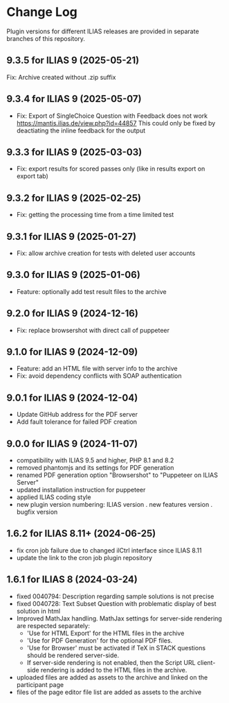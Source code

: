 # Change Log

Plugin versions for different ILIAS releases are provided in separate branches of this repository.

## 9.3.5 for ILIAS 9 (2025-05-21)
Fix: Archive created without .zip suffix

## 9.3.4 for ILIAS 9 (2025-05-07)
- Fix: Export of SingleChoice Question with Feedback does not work
  https://mantis.ilias.de/view.php?id=44857
  This could only be fixed by deactiating the inline feedback for the output

## 9.3.3 for ILIAS 9 (2025-03-03)
- Fix: export results for scored passes only (like in results export on export tab)

## 9.3.2 for ILIAS 9 (2025-02-25)
- Fix: getting the processing time from a time limited test

## 9.3.1 for ILIAS 9 (2025-01-27)
- Fix: allow archive creation for tests with deleted user accounts

## 9.3.0 for ILIAS 9 (2025-01-06)
- Feature: optionally add test result files to the archive

## 9.2.0 for ILIAS 9 (2024-12-16)
- Fix: replace browsershot with direct call of puppeteer

## 9.1.0 for ILIAS 9 (2024-12-09)
- Feature: add an HTML file with server info to the archive
- Fix: avoid dependency conflicts with SOAP authentication

## 9.0.1 for ILIAS 9 (2024-12-04)
- Update GitHub address for the PDF server
- Add fault tolerance for failed PDF creation

## 9.0.0 for ILIAS 9 (2024-11-07)
- compatibility with ILIAS 9.5 and higher, PHP 8.1 and 8.2 
- removed phantomjs and its settings for PDF generation
- renamed PDF generation option "Browsershot" to "Puppeteer on ILIAS Server"
- updated installation instruction for puppeteer
- applied ILIAS coding style
- new plugin version numbering: ILIAS version . new features version . bugfix version

## 1.6.2 for ILIAS 8.11+ (2024-06-25)
- fix cron job failure due to changed ilCtrl interface since ILIAS 8.11
- update the link to the cron job plugin repository

## 1.6.1 for ILIAS 8 (2024-03-24)
- fixed 0040794: Description regarding sample solutions is not precise
- fixed 0040728: Text Subset Question with problematic display of best solution in html
- Improved MathJax handling. MathJax settings for server-side rendering are respected separately: 
  - 'Use for HTML Export' for the HTML files in the archive 
  - 'Use for PDF Generation' for the optional PDF files. 
  - 'Use for Browser' must be activated if TeX in STACK questions should be rendered server-side. 
  - If server-side rendering is not enabled, then the Script URL client-side rendering is added to the HTML files in the archive.
- uploaded files are added as assets to the archive and linked on the participant page
- files of the page editor file list are added as assets to the archive
